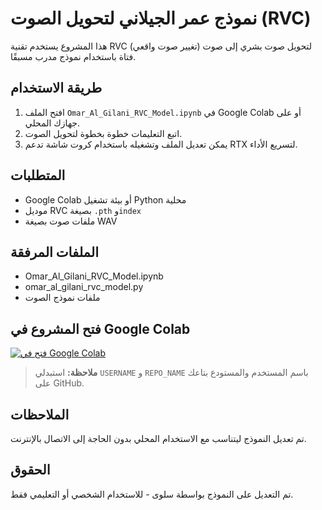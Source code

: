 # نموذج عمر الجيلاني لتحويل الصوت (RVC)

هذا المشروع يستخدم تقنية RVC (تغيير صوت واقعي) لتحويل صوت بشري إلى صوت فتاة باستخدام نموذج مدرب مسبقًا.

## طريقة الاستخدام
1. افتح الملف `Omar_Al_Gilani_RVC_Model.ipynb` في Google Colab أو على جهازك المحلي.
2. اتبع التعليمات خطوة بخطوة لتحويل الصوت.
3. يمكن تعديل الملف وتشغيله باستخدام كروت شاشة تدعم RTX لتسريع الأداء.

## المتطلبات
- Google Colab أو بيئة تشغيل Python محلية
- موديل RVC بصيغة `.pth` و`index`
- ملفات صوت بصيغة WAV

## الملفات المرفقة
- Omar_Al_Gilani_RVC_Model.ipynb
- omar_al_gilani_rvc_model.py
- ملفات نموذج الصوت

## فتح المشروع في Google Colab

[![فتح في Google Colab](https://colab.research.google.com/assets/colab-badge.svg)](https://colab.research.google.com/github/USERNAME/REPO_NAME/blob/main/Omar_Al_Gilani_RVC_Model.ipynb)

> **ملاحظة:** استبدلي `USERNAME` و `REPO_NAME` باسم المستخدم والمستودع بتاعك على GitHub.

## الملاحظات
تم تعديل النموذج ليتناسب مع الاستخدام المحلي بدون الحاجة إلى الاتصال بالإنترنت.

## الحقوق
تم التعديل على النموذج بواسطة سلوى - للاستخدام الشخصي أو التعليمي فقط.
